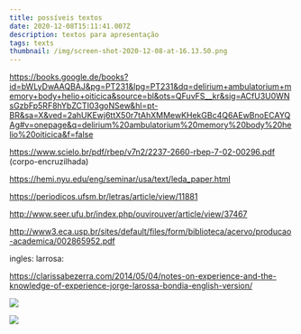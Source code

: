 ```yaml
---
title: possíveis textos
date: 2020-12-08T15:11:41.007Z
description: textos para apresentação
tags: texts
thumbnail: /img/screen-shot-2020-12-08-at-16.13.50.png
---
```

https://books.google.de/books?id=bWLyDwAAQBAJ&pg=PT231&lpg=PT231&dq=delirium+ambulatorium+memory+body+helio+oiticica&source=bl&ots=QFuvFS__kr&sig=ACfU3U0WNsGzbFp5RF8hYbZCTI03goNSew&hl=pt-BR&sa=X&ved=2ahUKEwj6ttX50r7tAhXMMewKHekGBc4Q6AEwBnoECAYQAg#v=onepage&q=delirium%20ambulatorium%20memory%20body%20helio%20oiticica&f=false



https://www.scielo.br/pdf/rbep/v7n2/2237-2660-rbep-7-02-00296.pdf (corpo-encruzilhada)

https://hemi.nyu.edu/eng/seminar/usa/text/leda_paper.html

https://periodicos.ufsm.br/letras/article/view/11881



http://www.seer.ufu.br/index.php/ouvirouver/article/view/37467



http://www3.eca.usp.br/sites/default/files/form/biblioteca/acervo/producao-academica/002865952.pdf





ingles: larrosa: 

https://clarissabezerra.com/2014/05/04/notes-on-experience-and-the-knowledge-of-experience-jorge-larossa-bondia-english-version/

![](/img/screen-shot-2020-12-08-at-16.13.50.png)

![](/img/screen-shot-2020-12-08-at-17.28.45.png)